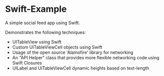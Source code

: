 Swift-Example
=============

A simple social feed app using Swift.

Demonstrates the following techniques:

- UITableView using Swift
- Custom UITableViewCell objects using Swift
- Usage of the open source 'Alamofire' library for networking
- An "API Helper" class that provides more flexible networking code using Swift Closures
- UILabel and UITableViewCell dynamic heights based on text-length
